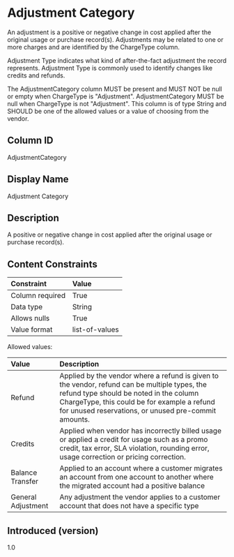 # Adjustment Category

An adjustment is a positive or negative change in cost applied after the original usage or purchase record(s). Adjustments may be related to one or more charges and are identified by the ChargeType column.

Adjustment Type indicates what kind of after-the-fact adjustment the record represents. Adjustment Type is commonly used to identify changes like credits and refunds.

The AdjustmentCategory column MUST be present and MUST NOT be null or empty when ChargeType is "Adjustment". AdjustmentCategory MUST be null when ChargeType is not "Adjustment". This column is of type String and SHOULD be one of the allowed values or a value of choosing from the vendor.

## Column ID

AdjustmentCategory

## Display Name

Adjustment Category

## Description

A positive or negative change in cost applied after the original usage or purchase record(s).

## Content Constraints

| Constraint      | Value                                    |
| :-------------- | :--------------------------------------- |
| Column required | True                                     |
| Data type       | String                                   |
| Allows nulls    | True                                     |
| Value format    | list-of-values                           |

Allowed values:

| Value      | Description                                                                                                                                                                   |
|:----------------|:-----------------------------------------------------------------------------------------------------------------------------------------------------------------------------------------------|
| Refund | Applied by the vendor where a refund is given to the vendor, refund can be multiple types, the refund type should be noted in the column ChargeType, this could be for example a refund for unused reservations, or unused pre-commit amounts.
|Credits  | Applied when vendor has incorrectly billed usage or applied a credit for usage such as a promo credit, tax error, SLA violation, rounding error, usage correction or pricing correction.
| Balance Transfer | Applied to an account where a customer migrates an account from one account to another where the migrated account had a positive balance | Applied where an account had a positive balance that was not consumed in the previous month
| General Adjustment | Any adjustment the vendor applies to a customer account that does not have a specific type
## Introduced (version)

1.0

